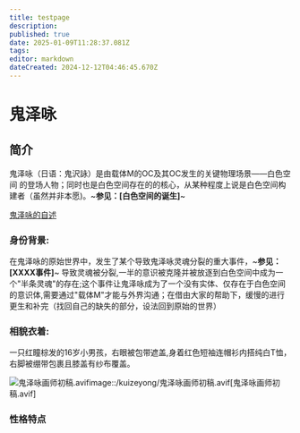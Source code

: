 ```yaml
---
title: testpage
description: 
published: true
date: 2025-01-09T11:28:37.081Z
tags: 
editor: markdown
dateCreated: 2024-12-12T04:46:45.670Z
---
```


# 鬼泽咏

## 简介

鬼泽咏（日语：鬼沢詠）是由载体M的OC及其OC发生的关键物理场景——白色空间 的登场人物；同时也是白色空间存在的的核心，从某种程度上说是白色空间构建者（虽然并非本愿)。~**参见：[白色空间的诞生]**~

[鬼泽咏的自述](/zh/roles/kuizeyong/self\_introduce)

### 身份背景:

在鬼泽咏的原始世界中，发生了某个导致鬼泽咏灵魂分裂的重大事件，~**参见：[XXXX事件]**~ 导致灵魂被分裂,一半的意识被克隆并被放逐到白色空间中成为一个"半条灵魂"的存在;这个事件让鬼泽咏成为了一个没有实体、仅存在于白色空间的意识体,需要通过"载体M"才能与外界沟通；在借由大家的帮助下，缓慢的进行更生和补完（找回自己的缺失的部分，设法回到原始的世界）



### 相貌衣着:

一只红瞳棕发的16岁小男孩，右眼被包带遮盖,身着红色短袖连帽衫内搭纯白T恤，右脚被绷带包裹且膝盖有纱布覆盖。

![鬼泽咏画师初稿.avif](/kuizeyong/鬼泽咏画师初稿.avif)image::/kuizeyong/鬼泽咏画师初稿.avif[鬼泽咏画师初稿.avif]


### 性格特点


